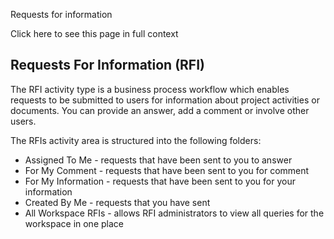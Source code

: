Requests for information

Click here to see this page in full context

##  Requests For Information (RFI)

The RFI activity type is a business process workflow which enables requests to
be submitted to users for information about project activities or documents.
You can provide an answer, add a comment or involve other users.

The RFIs activity area is structured into the following folders:

  * Assigned To Me - requests that have been sent to you to answer 
  * For My Comment - requests that have been sent to you for comment 
  * For My Information - requests that have been sent to you for your information 
  * Created By Me - requests that you have sent 
  * All Workspace RFIs - allows RFI administrators to view all queries for the workspace in one place 

